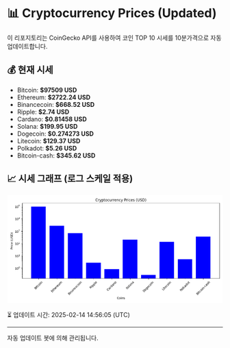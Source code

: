 
# 📊 Cryptocurrency Prices (Updated)

이 리포지토리는 CoinGecko API를 사용하여 코인 TOP 10 시세를 10분가격으로 자동 업데이트합니다.

## 💰 현재 시세
- Bitcoin: **$97509 USD**
- Ethereum: **$2722.24 USD**
- Binancecoin: **$668.52 USD**
- Ripple: **$2.74 USD**
- Cardano: **$0.81458 USD**
- Solana: **$199.95 USD**
- Dogecoin: **$0.274273 USD**
- Litecoin: **$129.37 USD**
- Polkadot: **$5.26 USD**
- Bitcoin-cash: **$345.62 USD**

## 📈 시세 그래프 (로그 스케일 적용)
![Crypto Prices](crypto_prices.png)

⏳ 업데이트 시간: 2025-02-14 14:56:05 (UTC)

---
자동 업데이트 봇에 의해 관리됩니다.
